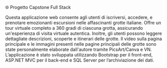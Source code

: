 🌐 Progetto Capstone Full Stack

Questa applicazione web consente agli utenti di iscriversi, accedere, e prenotare emozionanti escursioni nelle affascinanti grotte italiane. Offre un tour virtuale completo a 360 gradi di ciascuna grotta, assicurando un'esperienza di visita virtuale autentica. Inoltre, gli utenti possono leggere dettagliate descrizioni, scoperte e itinerari delle grotte. Il video sulla pagina principale e le immagini presenti nelle pagine principali delle grotte sono state personalmente elaborate dall'autore tramite PicsArt/Canva e VN. L’applicazione è stato sviluppata utilizzando Bootstrap per il front-end, ASP.NET  MVC per il back-end e SQL Server per l’archiviazione dei dati.
